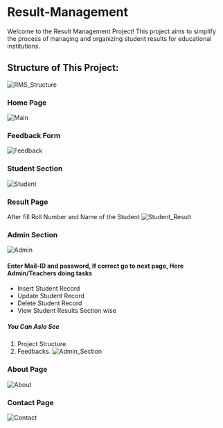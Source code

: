# Result-Management
Welcome to the Result Management Project! This project aims to simplify the process of managing and organizing student results for educational institutions.

## Structure of This Project:
![RMS_Structure](https://github.com/Abhishek-Bobade/Result-Management/assets/159528652/dc4c4cc9-1f57-45c1-9309-1bc5fbea6300)

### Home Page
![Main](https://github.com/Abhishek-Bobade/Result-Management/assets/159528652/a9dcea4e-2fcc-4d76-8b39-a71cc90789d3)

### Feedback Form
![Feedback](https://github.com/Abhishek-Bobade/Result-Management/assets/159528652/970c1429-ce80-460f-bf39-5b1dfe96f753)

### Student Section
![Student](https://github.com/Abhishek-Bobade/Result-Management/assets/159528652/4a3b3bdf-e0be-4f4a-a6de-7060239840ed)

### Result Page
After fill Roll Number and Name of the Student
![Student_Result](https://github.com/Abhishek-Bobade/Result-Management/assets/159528652/76d531bd-e88d-430d-a5df-c4899191db5d)

### Admin Section
![Admin](https://github.com/Abhishek-Bobade/Result-Management/assets/159528652/8253cbff-185d-4ee4-b809-07168a033580)

#### Enter Mail-ID and password, If correct go to next page, Here Admin/Teachers doing tasks
- Insert Student Record 
- Update Student Record 
- Delete Student Record
- View Student Results Section wise
##### You Can Aslo See
1. Project Structure.
2. Feedbacks.
![Admin_Section](https://github.com/Abhishek-Bobade/Result-Management/assets/159528652/fcacae86-0726-4d80-89a7-cf420660c63d)

### About Page
![About](https://github.com/Abhishek-Bobade/Result-Management/assets/159528652/c52d9397-b556-492d-9d76-1ed1e326d195)

### Contact Page
![Contact](https://github.com/Abhishek-Bobade/Result-Management/assets/159528652/5a438619-7940-4931-a237-5cb1dbcf80fe)
